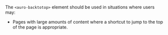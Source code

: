 The `<auro-backtotop>` element should be used in situations where users may:

* Pages with large amounts of content where a shortcut to jump to the top of the page is appropriate.
